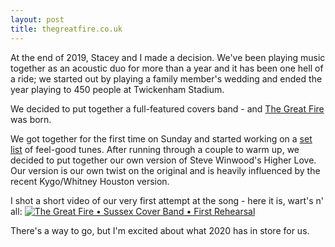 ```yaml
---
layout: post
title: thegreatfire.co.uk
---
```


At the end of 2019, Stacey and I made a decision. We've been playing music together as an acoustic duo for more than a year and it has been one hell of a ride; we started out by playing a family member's wedding and ended the year playing to 450 people at Twickenham Stadium. 

We decided to put together a full-featured covers band - and [The Great Fire](https://www.thegreatfire.co.uk) was born. 

We got together for the first time on Sunday and started working on a [set list](https://www.thegreatfire.co.uk/set-list) of feel-good tunes. After running through a couple to warm up, we decided to put together our own version of Steve Winwood's Higher Love. Our version is our own twist on the original and is heavily influenced by the recent Kygo/Whitney Houston version. 

I shot a short video of our very first attempt at the song - here it is, wart's n' all: 
[![The Great Fire • Sussex Cover Band • First Rehearsal](http://img.youtube.com/vi/GBtdJVP9V-0/0.jpg)](http://www.youtube.com/watch?v=GBtdJVP9V-0 "The Great Fire • Sussex Cover Band • First Rehearsal")

There's a way to go, but I'm excited about what 2020 has in store for us. 